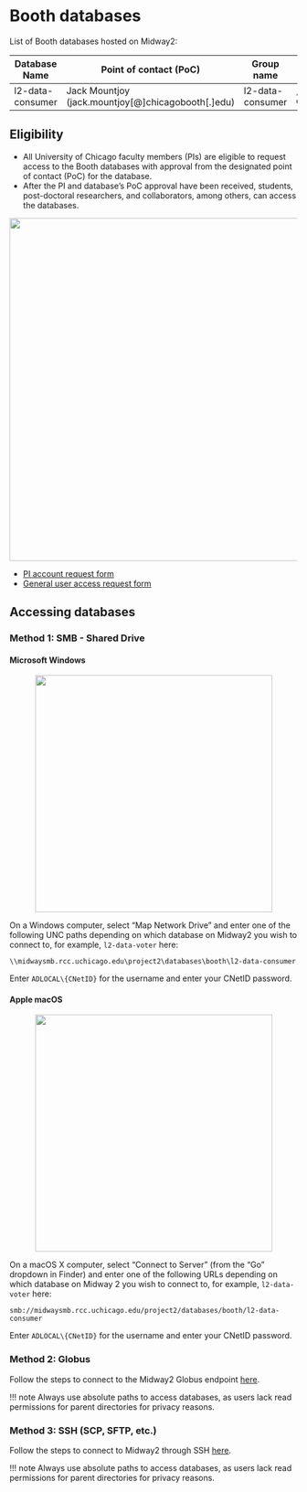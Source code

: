 # Booth databases

List of Booth databases hosted on Midway2: 

|Database Name|Point of contact (PoC)|Group name|Directory|
|---|---|---|---|
|l2-data-consumer| Jack Mountjoy (jack.mountjoy[@]chicagobooth[.]edu)| l2-data-consumer | `/project2/databases/booth/l2-data-consumer` |

## Eligibility

* All University of Chicago faculty members (PIs) are eligible to request access to the Booth databases with approval from the designated point of contact (PoC) for the database.
* After the PI and database’s PoC approval have been received, students, post-doctoral researchers, and collaborators, among others, can access the databases. 

<p align="center">
<img src="../../img/databases/request-account-database.png" width="600" />
</p> 

* [PI account request form](https://rcc.uchicago.edu/accounts-allocations/pi-account-request) 
* [General user access request form
](https://rcc.uchicago.edu/accounts-allocations/general-user-account-request)

## Accessing databases

### Method 1: SMB - Shared Drive 

#### Microsoft Windows

<p align="center">
<img src="../../img/data_management/map_network_drive.png" width="415" />
</p> 

On a Windows computer, select “Map Network Drive” and enter one of the following UNC paths depending on which database on Midway2 you wish to connect to, for example, `l2-data-voter` here: 

`\\midwaysmb.rcc.uchicago.edu\project2\databases\booth\l2-data-consumer`

Enter `ADLOCAL\{CNetID}` for the username and enter your CNetID password.

#### Apple macOS

<p align="center">
<img src="../../img/data_management/connect_to_server.jpg" width="415" />
</p> 

On a macOS X computer, select “Connect to Server” (from the “Go” dropdown in Finder) and enter one of the following URLs depending on which database on Midway 2 you wish to connect to, for example, `l2-data-voter` here:

`smb://midwaysmb.rcc.uchicago.edu/project2/databases/booth/l2-data-consumer`

Enter `ADLOCAL\{CNetID}` for the username and enter your CNetID password.

### Method 2: Globus 
Follow the steps to connect to the Midway2 Globus endpoint [here](https://rcc-uchicago.github.io/user-guide/globus/). 

!!! note 
		Always use absolute paths to access databases, as users lack read permissions for parent directories for privacy reasons. 

### Method 3: SSH (SCP, SFTP, etc.) 
Follow the steps to connect to Midway2 through SSH [here](https://rcc-uchicago.github.io/user-guide/ssh/). 

!!! note 
		Always use absolute paths to access databases, as users lack read permissions for parent directories for privacy reasons. 
